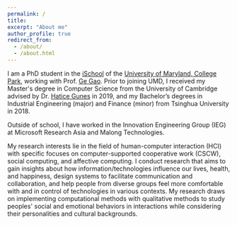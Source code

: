 ```yaml
---
permalink: /
title:
excerpt: "About me"
author_profile: true
redirect_from: 
  - /about/
  - /about.html
---
```


I am a PhD student in the [iSchool](https://ischool.umd.edu) of the [University of Maryland, College Park](https://umd.edu/), working with Prof. [Ge Gao](http://gegao.info/). Prior to joining UMD, I received my Master's degree in Computer Science from the University of Cambridge advised by Dr. [Hatice Gunes](https://www.cl.cam.ac.uk/~hg410/) in 2019, and my Bachelor’s degrees in Industrial Engineering (major) and Finance (minor) from Tsinghua University in 2018. 

Outside of school, I have worked in the Innovation Engineering Group (IEG) at Microsoft Research Asia and Malong Technologies.

My research interests lie in the field of human-computer interaction (HCI) with specific focuses on computer-supported cooperative work (CSCW), social computing, and affective computing. I conduct research that aims to gain insights about how information/technologies influence our lives, health, and happiness, design systems to facilitate communication and collaboration, and help people from diverse groups feel more comfortable with and in control of technologies in various contexts. My research draws on implementing computational methods with qualitative methods to study peoples' social and emotional behaviors in interactions while considering their personalities and cultural backgrounds.
